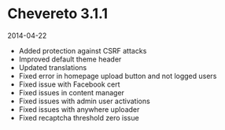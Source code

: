 # Chevereto 3.1.1

2014-04-22

- Added protection against CSRF attacks
- Improved default theme header
- Updated translations
- Fixed error in homepage upload button and not logged users
- Fixed issue with Facebook cert
- Fixed issues in content manager
- Fixed issues with admin user activations
- Fixed issues with anywhere uploader
- Fixed recaptcha threshold zero issue
